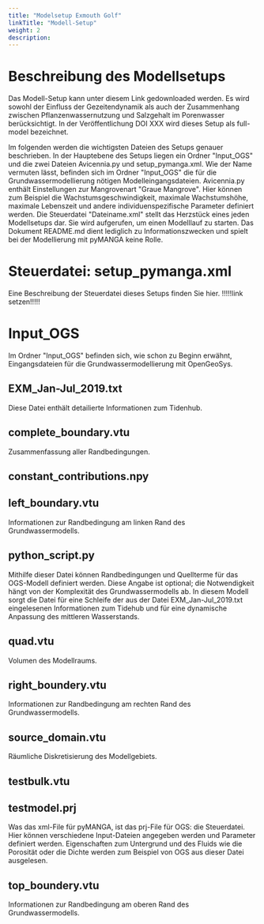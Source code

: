 ```yaml
---
title: "Modelsetup Exmouth Golf"
linkTitle: "Modell-Setup"
weight: 2
description:
---
```


# Beschreibung des Modellsetups

Das Modell-Setup kann unter diesem Link gedownloaded werden. Es wird sowohl der Einfluss der Gezeitendynamik als auch der Zusammenhang zwischen Pflanzenwassernutzung und Salzgehalt im Porenwasser berücksichtigt. In der Veröffentlichung DOI XXX wird dieses Setup als full-model bezeichnet.

Im folgenden werden die wichtigsten Dateien des Setups genauer beschrieben. In der Hauptebene des Setups liegen ein Ordner "Input_OGS" und die zwei Dateien Avicennia.py und setup_pymanga.xml. Wie der Name vermuten lässt, befinden sich im Ordner "Input_OGS" die für die Grundwassermodellierung nötigen Modelleingangsdateien. Avicennia.py enthält Einstellungen zur Mangrovenart "Graue Mangrove". Hier können zum Beispiel die Wachstumsgeschwindigkeit, maximale Wachstumshöhe, maximale Lebenszeit und andere individuenspezifische Parameter definiert werden. Die Steuerdatei "Dateiname.xml" stellt das Herzstück eines jeden Modellsetups dar. Sie wird aufgerufen, um einen Modelllauf zu starten. Das Dokument README.md dient lediglich zu Informationszwecken und spielt bei der Modellierung mit pyMANGA keine Rolle.

# Steuerdatei: setup_pymanga.xml

Eine Beschreibung der Steuerdatei dieses Setups finden Sie hier.  !!!!!link setzen!!!!!


# Input_OGS

Im Ordner "Input_OGS" befinden sich, wie schon zu Beginn erwähnt, Eingangsdateien für die Grundwassermodellierung mit OpenGeoSys.

## EXM_Jan-Jul_2019.txt

Diese Datei enthält detailierte Informationen zum Tidenhub.

## complete_boundary.vtu

Zusammenfassung aller Randbedingungen.

## constant_contributions.npy

## left_boundary.vtu

Informationen zur Randbedingung am linken Rand des Grundwassermodells.

## python_script.py

Mithilfe dieser Datei können Randbedingungen und Quellterme für das OGS-Modell definiert werden. Diese Angabe ist optional; die Notwendigkeit hängt von der Komplexität des Grundwassermodells ab. In diesem Modell sorgt die Datei für eine Schleife der aus der Datei EXM_Jan-Jul_2019.txt eingelesenen Informationen zum Tidehub und für eine dynamische Anpassung des mittleren Wasserstands.

## quad.vtu

Volumen des Modellraums.

## right_boundery.vtu

Informationen zur Randbedingung am rechten Rand des Grundwassermodells.

## source_domain.vtu

Räumliche Diskretisierung des Modellgebiets.

## testbulk.vtu


## testmodel.prj

Was das xml-File für pyMANGA, ist das prj-File für OGS: die Steuerdatei. Hier können verschiedene Input-Dateien angegeben werden und Parameter definiert werden. Eigenschaften zum Untergrund und des Fluids wie die Porosität oder die Dichte werden zum Beispiel von OGS aus dieser Datei ausgelesen. 

## top_boundery.vtu

Informationen zur Randbedingung am oberen Rand des Grundwassermodells.
